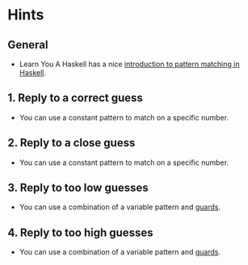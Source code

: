 # Hints

## General

- Learn You A Haskell has a nice [introduction to pattern matching in Haskell][pattern-matching].

## 1. Reply to a correct guess

- You can use a constant pattern to match on a specific number.

## 2. Reply to a close guess

- You can use a constant pattern to match on a specific number.

## 3. Reply to too low guesses

- You can use a combination of a variable pattern and [guards][guards].

## 4. Reply to too high guesses

- You can use a combination of a variable pattern and [guards][guards].


[pattern-matching]: https://learnyouahaskell.github.io/syntax-in-functions
[guards]: https://learnyouahaskell.github.io/syntax-in-functions#guards-guards
